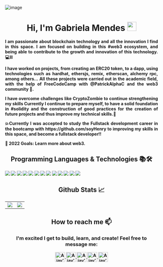 ![image](https://cdn-images-1.medium.com/max/2600/1*0KFB17_NGTPB0XWyc4BSgQ.jpeg)


<h1 align="center"><strong> Hi, I'm Gabriela Mendes <img src="https://raw.githubusercontent.com/verma-anushka/verma-anushka/master/gifs/wave.gif" width="30px"></strong></h1>
 
<p align="justify"><strong>I am passionate about blockchain technology and all the innovation I find in this space. I am focused on building in this #web3 ecosystem, and being able to contribute to the growth and innovation of this technology. 💻⛓ </strong></p>
 
<p align="justify"><strong>I have worked on projects, from creating an <strong> ERC20 token, to a dapp, using technologies such as hardhat, ethersjs, remix, etherscan, alchemy rpc, among others... All these projects were carried out in the academic field, with the help of FreeCodeCamp with @PatrickAlphaC and the web3 community </strong> 🎉. </p>

<p align="justify"><strong>I have overcome challenges like CryptoZombie to continue strengthening my skills Currently I continue to prepare myself, to have a solid foundation in #solidity and the construction of good practices for the creation of future projects and thus improve my technical skills.📶 </strong></p>

<p align="justify"> <strong>💥Currently I was accepted to study the <strong>Fullstack development career in the bootcamp with https://github.com/soyHenry to improving my skills in this space, and become a fullstack developer</strong>!! </p>

<p><strong> 🎯 2022 Goals: Learn more about web3. </strong></p>


<h2 align="center"><strong> Programming Languages & Technologies 📚🛠</strong></h2>
 
<p align="justify">
  <img src="https://img.shields.io/badge/JavaScript-F7DF1E?style=for-the-badge&logo=javascript&logoColor=black">
  <img src="https://img.shields.io/badge/TypeScript-007ACC?style=for-the-badge&logo=typescript&logoColor=white">
   <img src="https://img.shields.io/badge/HTML5-E34F26?style=for-the-badge&logo=html5&logoColor=white">
  <img src="https://img.shields.io/badge/CSS3-1572B6?style=for-the-badge&logo=css3&logoColor=white">
  <img src="https://img.shields.io/badge/React-20232A?style=for-the-badge&logo=react&logoColor=61DAFB">
  <img src="https://img.shields.io/badge/Tailwind_CSS-38B2AC?style=for-the-badge&logo=tailwind-css&logoColor=white">
  <img src="https://img.shields.io/badge/Angular-DD0031?style=for-the-badge&logo=angular&logoColor=white">
  <img src="https://img.shields.io/badge/Solidity-20232A?style=for-the-badge&logo=solidity&logoColor=414141">
  <img src="https://img.shields.io/badge/Git-F05032?style=for-the-badge&logo=git&logoColor=white">
  <img src="https://img.shields.io/badge/GitHub-100000?style=for-the-badge&logo=github&logoColor=white">
   <img src="https://img.shields.io/badge/Node.js-339933?style=for-the-badge&logo=nodedotjs&logoColor=white">
   <img src="https://img.shields.io/badge/Express.js-000000?style=for-the-badge&logo=express&logoColor=white">
  <img src="https://img.shields.io/badge/MongoDB-white?style=for-the-badge&logo=mongodb&logoColor=4EA94B">
</p>


<h2 align="center"><strong>Github Stats 📈</strong></h2>

<table align="center">
  <tr>
 <td valign="top"><img src="https://github-readme-stats.vercel.app/api/top-langs/?username=gab0071&theme=aura&card_width=450em)](https://github.com/anuraghazra/github-readme-stats"/></td>
    
   <td valign="center"><img src="https://github-readme-stats.vercel.app/api?username=gab0071&theme=aura&card_width=450em&show_icons=true)](https://github.com/anuraghazra/github-readme-stats"/></td>
</table>


<h2 align="center"> How to reach me 📫</h2> 
<h3 align="center">I'm excited I get to build, learn, and create! Feel free to message me: </h3> 
<div align="center">

 <p align="center">
<a href="https://twitter.com/_gabmendez">
  <img align="center" alt="Ajay's Twitter" width="32px" src="https://cdn.jsdelivr.net/npm/simple-icons@v3/icons/twitter.svg" />
</a>
<a href="https://www.linkedin.com/in/blockchain-gabriela-mendes/">
  <img align="center" alt="Ajay's Linkdein" width="32px" src="https://cdn.jsdelivr.net/npm/simple-icons@v3/icons/linkedin.svg" />
</a>
<a href="https://github.com/gab0071">
  <img align="center" alt="Ajay's Github" width="32px" src="https://cdn.jsdelivr.net/npm/simple-icons@v3/icons/github.svg" />
</a>
<a href="https://t.me/gabmende">
  <img align="center" alt="Ajay's Telegram" width="32px" src="https://cdn.jsdelivr.net/npm/simple-icons@v3/icons/telegram.svg" />
</a>
<a href="mailto:jeicarm7@gmail.com">
  <img align="center" alt="Ajay's Telegram" width="32px" src="https://cdn.jsdelivr.net/npm/simple-icons@v3/icons/gmail.svg" />
</a>   
</p>                                      
</div>


<br />

<!--
**gab0071/gab0071** is a ✨ _special_ ✨ repository because its `README.md` (this file) appears on your GitHub profile.

Here are some ideas to get you started:

- 🔭 I’m currently working on ...
- 🌱 I’m currently learning ...
- 👯 I’m looking to collaborate on ...
- 🤔 I’m looking for help with ...
- 💬 Ask me about ...
- 📫 How to reach me: ...
- 😄 Pronouns: ...
- ⚡ Fun fact: ...
-->
